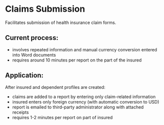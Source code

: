 # Claims Submission
Facilitates submission of health insurance claim forms.

## Current process:
- involves repeated information and manual currency conversion entered into Word documents
- requires around 10 minutes per report on the part of the insured

## Application:
After insured and dependent profiles are created:
- claims are added to a report by entering only claim-related information
- insured enters only foreign currency (with automatic conversion to USD)
- report is emailed to third-party administrator along with attached receipts
- requires 1-2 minutes per report on part of insured
